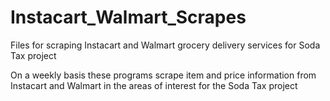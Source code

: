 # Instacart_Walmart_Scrapes
Files for scraping Instacart and Walmart grocery delivery services for Soda Tax project

On a weekly basis these programs scrape item and price information from Instacart and 
  Walmart in the areas of interest for the Soda Tax project 

